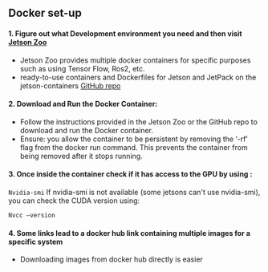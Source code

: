 
## Docker set-up
#### 1. Figure out what Development environment you need and then visit [Jetson Zoo](https://elinux.org/Jetson_Zoo#ROS)
- Jetson Zoo provides multiple docker containers for specific purposes such as using Tensor Flow, Ros2, etc.
- ready-to-use containers and Dockerfiles for Jetson and JetPack on the jetson-containers [GitHub repo](https://github.com/dusty-nv/jetson-containers)

#### 2. Download and Run the Docker Container:
- Follow the instructions provided in the Jetson Zoo or the GitHub repo to download and run the Docker container.
- Ensure:  you allow the container to be persistent by removing the ‘-rf’ flag from the docker run command. This prevents the container from being removed after it stops running.
  
#### 3. Once inside the container check if it has access to the GPU by using :
  
  `Nvidia-smi`
  If nvidia-smi is not available (some jetsons can't use nvidia-smi), you can check the CUDA version using:
  
  `Nvcc –version` 
  

#### 4. Some links lead to a docker hub link containing multiple images for a specific system
   - Downloading images from docker hub directly is easier	


